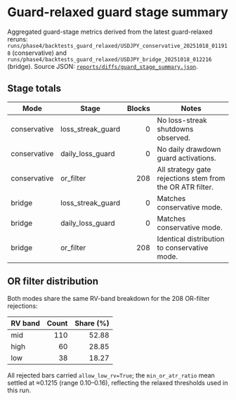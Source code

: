 # Guard-relaxed guard stage summary

Aggregated guard-stage metrics derived from the latest guard-relaxed reruns:
`runs/phase4/backtests_guard_relaxed/USDJPY_conservative_20251018_011918`
(conservative) and `runs/phase4/backtests_guard_relaxed/USDJPY_bridge_20251018_012216`
(bridge). Source JSON: [`reports/diffs/guard_stage_summary.json`](guard_stage_summary.json).

## Stage totals

| Mode | Stage | Blocks | Notes |
| --- | --- | ---: | --- |
| conservative | loss_streak_guard | 0 | No loss-streak shutdowns observed. |
| conservative | daily_loss_guard | 0 | No daily drawdown guard activations. |
| conservative | or_filter | 208 | All strategy gate rejections stem from the OR ATR filter. |
| bridge | loss_streak_guard | 0 | Matches conservative mode. |
| bridge | daily_loss_guard | 0 | Matches conservative mode. |
| bridge | or_filter | 208 | Identical distribution to conservative mode. |

## OR filter distribution

Both modes share the same RV-band breakdown for the 208 OR-filter rejections:

| RV band | Count | Share (%) |
| --- | ---: | ---: |
| mid | 110 | 52.88 |
| high | 60 | 28.85 |
| low | 38 | 18.27 |

All rejected bars carried `allow_low_rv=True`; the `min_or_atr_ratio` mean settled
at ≈0.1215 (range 0.10–0.16), reflecting the relaxed thresholds used in this run.
